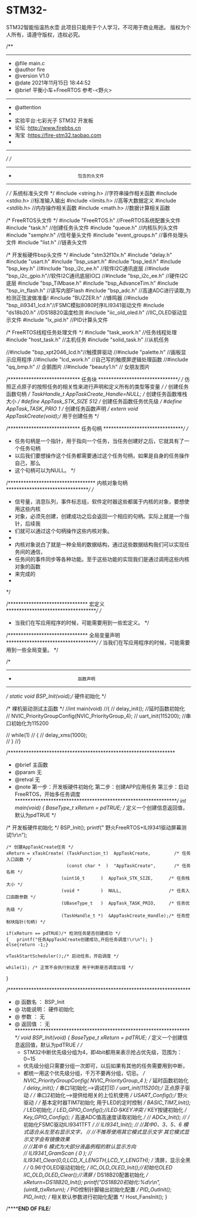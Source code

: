 # STM32-
STM32智能恒温热水壶
此项目只能用于个人学习，不可用于商业用途。
版权为个人所有，请遵守版权，违权必究。

/**
  ******************************************************************************
  * @file    main.c
  * @author  fire
  * @version V1.0
  * @date    2021年11月15日 18:44:52
  * @brief   平衡小车+FreeRTOS  参考-<野火>
  ******************************************************************************
  * @attention
  *
  * 实验平台:七彩光子 STM32 开发板 
  * 论坛    :http://www.firebbs.cn
  * 淘宝    :https://fire-stm32.taobao.com
  *
  ******************************************************************************
  */
/*
*************************************************************************
*                             包含的头文件
*************************************************************************
*/ 
/* 系统标准头文件 */
#include <string.h>          //字符串操作相关函数
#include <stdio.h>           //标准输入输出
#include <limits.h>          //高等大数据定义
#include <stdlib.h>          //内存操作相关函数
#include <math.h>            //数据计算相关函数


/* FreeRTOS头文件 */
#include "FreeRTOS.h"         //FreeRTOS系统配置头文件
#include "task.h"             //创建任务头文件
#include "queue.h"            //内核队列头文件
#include "semphr.h"           //信号量头文件
#include "event_groups.h"     //事件处理头文件
#include "list.h"             //链表头文件


/* 开发板硬件bsp头文件 */
#include "stm32f10x.h"
#include "delay.h"
#include "usart.h"
#include "bsp_usart.h"
#include "bsp_led.h"
#include "bsp_key.h"
//#include "bsp_i2c_ee.h"  //软件I2C通讯底层
//#include "bsp_i2c_gpio.h"//软件I2C通讯底层IO口
//#include "bsp_i2c_ee.h"    //硬件I2C底层
#include "bsp_TiMbase.h"
#include "bsp_AdvanceTim.h"
#include "bsp_in_flash.h"   //读写内部Flash
#include "bsp_adc.h"        //高速ADC进行读取,为检测正弦波做准备!
#include "BUZZER.h"         //蜂鸣器
//#include "bsp_ili9341_lcd.h"//FSMC模拟8080时序ILI9341驱动文件
#include "ds18b20.h"        //DS18B20温度检测
#include "iic_old_oled.h"   //IIC_OLED驱动显示文件 
#include "lx_pid.h"         //PID计算头文件


/* FreeRTOS线程任务处理文件 */
#include "task_work.h"      //任务线程处理
#include "host_task.h"      //主机任务
#include "solid_task.h"     //从机任务

//#include "bsp_xpt2046_lcd.h"//触摸屏驱动
//#include "palette.h"        //画板显示应用程序
//#include "lcd_work.h"       //自己写的触摸屏逻辑处理函数
//#include "qq_bmp.h"        // 企鹅图片
//#include "beauty1.h"       // 女朋友图片



/**************************** 任务块 ********************************/
/*   仿照正点原子的按照任务的相关性来进行声明和定义所有的类型等变量
 */
 /* 创建任务函数句柄 */
TaskHandle_t AppTaskCreate_Handle=NULL;
 /* 创建任务函数堆栈大小 */
#define AppTask_STK_SIZE  512
 /* 创建任务函数任务优先级 */
#define AppTask_TASK_PRIO  1
 /* 创建任务函数声明 */
extern void AppTaskCreate(void);/* 用于创建任务 */

/**************************** 任务句柄 ********************************/
/* 
 * 任务句柄是一个指针，用于指向一个任务，当任务创建好之后，它就具有了一个任务句柄
 * 以后我们要想操作这个任务都需要通过这个任务句柄，如果是自身的任务操作自己，那么
 * 这个句柄可以为NULL。
 */

/********************************** 内核对象句柄 *********************************/
/*
 * 信号量，消息队列，事件标志组，软件定时器这些都属于内核的对象，要想使用这些内核
 * 对象，必须先创建，创建成功之后会返回一个相应的句柄。实际上就是一个指针，后续我
 * 们就可以通过这个句柄操作这些内核对象。
 *
 * 内核对象说白了就是一种全局的数据结构，通过这些数据结构我们可以实现任务间的通信，
 * 任务间的事件同步等各种功能。至于这些功能的实现我们是通过调用这些内核对象的函数
 * 来完成的
 *  
 */

/******************************* 宏定义 ************************************/
/*
 * 当我们在写应用程序的时候，可能需要用到一些宏定义。
 */

/******************************* 全局变量声明 ************************************/
/* 当我们在写应用程序的时候，可能需要用到一些全局变量。
 */
  
/*
*************************************************************************
*                             函数声明
*************************************************************************
*/
static void BSP_Init(void);/* 硬件初始化 */

/* 裸机驱动测试主函数 */
//int main(void)
//{
//	delay_init();	    	//延时函数初始化	  
//	NVIC_PriorityGroupConfig(NVIC_PriorityGroup_4); 
//	uart_init(115200);	 	//串口初始化为115200

//	while(1)
//	{
//		delay_xms(1000);	
//	}
//}

/*****************************************************************
  * @brief  主函数
  * @param  无
  * @retval 无
  * @note   第一步：开发板硬件初始化 
            第二步：创建APP应用任务
            第三步：启动FreeRTOS，开始多任务调度
  ****************************************************************/
int main(void)
{
	BaseType_t xReturn = pdTRUE; /* 定义一个创建信息返回值，默认为pdTRUE */
	
  /* 开发板硬件初始化 */
	BSP_Init();
	printf(" 野火FreeRTOS+ILI9341驱动屏幕测试!\r\n");
	
	/* 创建AppTaskCreate任务 */
	xReturn = xTaskCreate( (TaskFunction_t)  AppTaskCreate,         /* 任务入口函数 */
	                       (const char *  )  "AppTaskCreate",       /* 任务名称 */
                         (uint16_t      )  AppTask_STK_SIZE,      /* 任务栈大小 */
                         (void *        )  NULL,                  /* 任务入口函数参数 */
                         (UBaseType_t   )  AppTask_TASK_PRIO,     /* 任务优先级 */
                         (TaskHandle_t *)  &AppTaskCreate_Handle);/* 任务控制块指针(句柄) */

    if(xReturn == pdTRUE)/* 检测任务是否创建成功 */
	{	printf("任务AppTaskCreate创建成功,开启任务调度!\r\n"); }		
	else{return -1;}
	
	vTaskStartScheduler();/* 启动任务，开启调度 */
	
	while(1); /* 正常不会执行到这里 用于判断是否调度出错 */		
}

/***********************************************************************
  * @ 函数名  ： BSP_Init
  * @ 功能说明： 硬件初始化
  * @ 参数    ： 无
  * @ 返回值  ： 无
  **********************************************************************/
void BSP_Init(void)
{ BaseType_t xReturn = pdTRUE; /* 定义一个创建信息返回值，默认为pdTRUE */
	/*
	 * STM32中断优先级分组为4，即4bit都用来表示抢占优先级，范围为：0~15
	 * 优先级分组只需要分组一次即可，以后如果有其他的任务需要用到中断，
	 * 都统一用这个优先级分组，千万不要再分组，切忌。
	 */	
	NVIC_PriorityGroupConfig( NVIC_PriorityGroup_4 );
    /* 延时函数初始化 */
	delay_init();
	  /* 串口1初始化-->调试打印	*/
	uart_init(115200);/* 正点原子驱动 */
	  /* 串口2初始化-->提供给相关的上位机使用 */
	USART_Config();/* 野火驱动 */
    /* 基本定时器TIM7初始化 用于LED的定时控制 */
  BASIC_TIM7_Init();
    /* LED初始化 */
	LED_GPIO_Config();//LED与KEY冲突
    /* KEY按键初始化 */
	Key_GPIO_Config();
    /* 高速ADC值高速度读取初始化 */
  // ADCx_Init();
  //   /* 初始化FSMC驱动ILI9341TFT */
  // ILI9341_Init();
	//	//其中0、3、5、6 模式适合从左至右显示文字，
	//	//不推荐使用其它模式显示文字	其它模式显示文字会有镜像效果			
	//	//其中 6 模式为大部分液晶例程的默认显示方向  
	// ILI9341_GramScan ( 0 );
	// ILI9341_Clear(0,0,LCD_X_LENGTH,LCD_Y_LENGTH);	/* 清屏，显示全黑 */
		/* 0.96寸OLED驱动初始化 */
	IIC_OLD_OLED_Init();//初始化OLED
	IIC_OLD_OLED_Clear();//清屏
	/* DS18B20配置初始化 */
	xReturn=DS18B20_Init();
	printf("DS18B20初始化:%d\r\n",(uint8_t)xReturn);
	/* PID控制针脚输出初始化配置 */
	PID_OutInit();
  PID_Init();
  /* 相关默认参数进行初始化配置 */
  Host_FansInit();
}

/********************************END OF FILE****************************/



